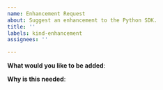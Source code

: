 ```yaml
---
name: Enhancement Request
about: Suggest an enhancement to the Python SDK.
title: ''
labels: kind-enhancement
assignees: ''

---
```


<!-- Please only use this template for submitting enhancement requests -->

**What would you like to be added**:

**Why is this needed**:
